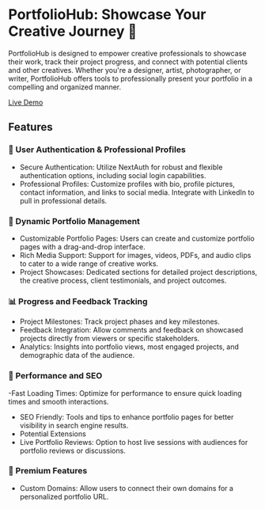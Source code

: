 # PortfolioHub: Showcase Your Creative Journey 🎨

PortfolioHub is designed to empower creative professionals to showcase their work, track their project progress, and connect with potential clients and other creatives. Whether you're a designer, artist, photographer, or writer, PortfolioHub offers tools to professionally present your portfolio in a compelling and organized manner.

 [Live Demo](https://portfolio-hub-livid.vercel.app/)
<br>
## Features
### 🌟 User Authentication & Professional Profiles
- Secure Authentication: Utilize NextAuth for robust and flexible authentication options, including social login capabilities.
- Professional Profiles: Customize profiles with bio, profile pictures, contact information, and links to social media. Integrate with LinkedIn to pull in professional details.
### 🎨 Dynamic Portfolio Management
- Customizable Portfolio Pages: Users can create and customize portfolio pages with a drag-and-drop interface.
- Rich Media Support: Support for images, videos, PDFs, and audio clips to cater to a wide range of creative works.
- Project Showcases: Dedicated sections for detailed project descriptions, the creative process, client testimonials, and project outcomes.
### 📊 Progress and Feedback Tracking
- Project Milestones: Track project phases and key milestones.
- Feedback Integration: Allow comments and feedback on showcased projects directly from viewers or specific stakeholders.
- Analytics: Insights into portfolio views, most engaged projects, and demographic data of the audience.
### 🚀 Performance and SEO
-Fast Loading Times: Optimize for performance to ensure quick loading times and smooth interactions.
- SEO Friendly: Tools and tips to enhance portfolio pages for better visibility in search engine results.
- Potential Extensions
- Live Portfolio Reviews: Option to host live sessions with audiences for portfolio reviews or discussions.
### 🎁 Premium Features
- Custom Domains: Allow users to connect their own domains for a personalized portfolio URL.

